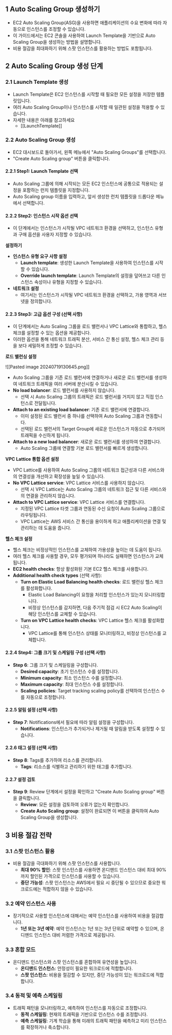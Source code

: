 ## 1 Auto Scaling Group 생성하기

- EC2 Auto Scaling Group(ASG)을 사용하면 애플리케이션의 수요 변화에 따라 자동으로 인스턴스를 조정할 수 있습니다.
- 이 가이드에서는 EC2 콘솔을 사용하여 Launch Template을 기반으로 Auto Scaling Group을 생성하는 방법을 설명합니다.
- 비용 절감을 최대화하기 위해 스팟 인스턴스를 활용하는 방법도 포함됩니다.



## 2 Auto Scaling Group 생성 단계

### 2.1 Launch Template 생성

- Launch Template은 EC2 인스턴스를 시작할 때 필요한 모든 설정을 저장한 템플릿입니다.
- 여러 Auto Scaling Group이나 인스턴스를 시작할 때 일관된 설정을 적용할 수 있습니다.
- 자세한 내용은 아래를 참고하세요
    - [[LaunchTemplate]]



### 2.2 Auto Scaling Group 생성

- EC2 대시보드로 돌아가서, 왼쪽 메뉴에서 "Auto Scaling Groups"를 선택합니다.
- "Create Auto Scaling group" 버튼을 클릭합니다.



#### 2.2.1 Step1: Launch Template 선택

- Auto Scaling 그룹에 의해 시작되는 모든 EC2 인스턴스에 공통으로 적용되는 설정을 포함하는 런치 템플릿을 지정합니다.
- Auto Scaling group 이름을 입력하고, 앞서 생성한 런치 템플릿을 드롭다운 메뉴에서 선택합니다.



#### 2.2.2 Step2: 인스턴스 시작 옵션 선택

- 이 단계에서는 인스턴스가 시작될 VPC 네트워크 환경을 선택하고, 인스턴스 유형과 구매 옵션을 사용자 지정할 수 있습니다.



**설정하기**

- **인스턴스 유형 요구 사항 설정**
	- **Launch template**: 생성한 Launch Template을 사용하여 인스턴스를 시작할 수 있습니다.
	- **Override launch template**: Launch Template의 설정을 덮어쓰고 다른 인스턴스 속성이나 유형을 지정할 수 있습니다.
- **네트워크 설정**
	- 여기서는 인스턴스가 시작될 VPC 네트워크 환경을 선택하고, 가용 영역과 서브넷을 정의합니다.



#### 2.2.3 Step3: 고급 옵션 구성 (선택 사항)

- 이 단계에서는 Auto Scaling 그룹을 로드 밸런서나 VPC Lattice와 통합하고, 헬스 체크를 설정할 수 있는 옵션을 제공합니다. 
- 이러한 옵션을 통해 네트워크 트래픽 분산, 서비스 간 통신 설정, 헬스 체크 관리 등을 보다 세밀하게 조정할 수 있습니다.



**로드 밸런싱 설정**

![[Pasted image 20240719130645.png]]
- Auto Scaling 그룹을 기존 로드 밸런서에 연결하거나 새로운 로드 밸런서를 생성하여 네트워크 트래픽을 여러 서버에 분산시킬 수 있습니다.
- **No load balancer**: 로드 밸런서를 사용하지 않습니다.
	- 선택 시 Auto Scaling 그룹의 트래픽은 로드 밸런서를 거치지 않고 직접 인스턴스로 전달됩니다.
- **Attach to an existing load balancer**: 기존 로드 밸런서에 연결합니다.
	- 이미 설정된 로드 밸런서 중 하나를 선택하여 Auto Scaling 그룹과 연동합니다.
	- 선택된 로드 밸런서의 Target Group에 새로운 인스턴스가 자동으로 추가되어 트래픽을 수신하게 됩니다.
- **Attach to a new load balancer**: 새로운 로드 밸런서를 생성하여 연결합니다.
	- Auto Scaling 그룹에 연결할 기본 로드 밸런서를 빠르게 생성합니다.



**VPC Lattice 통합 옵션 설정**

- VPC Lattice를 사용하여 Auto Scaling 그룹의 네트워크 접근성과 다른 서비스와의 연결성을 개선하고 확장성을 높일 수 있습니다.
- **No VPC Lattice service**: VPC Lattice 서비스를 사용하지 않습니다.
	- 선택 시 VPC Lattice는 Auto Scaling 그룹의 네트워크 접근 및 다른 서비스와의 연결을 관리하지 않습니다.
- **Attach to VPC Lattice service**: VPC Lattice 서비스를 연결합니다.
	- 지정된 VPC Lattice 타겟 그룹과 연동된 수신 요청이 Auto Scaling 그룹으로 라우팅됩니다.
	- VPC Lattice는 AWS 서비스 간 통신을 용이하게 하고 애플리케이션을 연결 및 관리하는 데 도움을 줍니다.



**헬스 체크 설정**

- 헬스 체크는 비정상적인 인스턴스를 교체하여 가용성을 높이는 데 도움이 됩니다. 
- 여러 헬스 체크를 사용할 경우, 모두 평가되며 하나라도 실패하면 인스턴스가 교체됩니다.
- **EC2 health checks**: 항상 활성화된 기본 EC2 헬스 체크를 사용합니다.
- **Additional health check types** (선택 사항):
	- **Turn on Elastic Load Balancing health checks**: 로드 밸런싱 헬스 체크를 활성화합니다.
		- Elastic Load Balancing이 요청을 처리할 인스턴스가 있는지 모니터링합니다.
		- 비정상 인스턴스를 감지하면, 다음 주기적 점검 시 EC2 Auto Scaling이 해당 인스턴스를 교체할 수 있습니다.
	- **Turn on VPC Lattice health checks**: VPC Lattice 헬스 체크를 활성화합니다.
		- VPC Lattice를 통해 인스턴스 상태를 모니터링하고, 비정상 인스턴스를 교체합니다.
	




#### 2.2.4 Step4: 그룹 크기 및 스케일링 구성 (선택 사항)

- **Step 6**: 그룹 크기 및 스케일링을 구성합니다.
    - **Desired capacity**: 초기 인스턴스 수를 설정합니다.
    - **Minimum capacity**: 최소 인스턴스 수를 설정합니다.
    - **Maximum capacity**: 최대 인스턴스 수를 설정합니다.
    - **Scaling policies**: Target tracking scaling policy를 선택하여 인스턴스 수를 자동으로 조정합니다.

#### 2.2.5 알림 설정 (선택 사항)

- **Step 7**: Notifications에서 필요에 따라 알림 설정을 구성합니다.
    - **Notifications**: 인스턴스가 추가되거나 제거될 때 알림을 받도록 설정할 수 있습니다.

#### 2.2.6 태그 설정 (선택 사항)

- **Step 8**: Tags를 추가하여 리소스를 관리합니다.
    - **Tags**: 리소스를 식별하고 관리하기 위한 태그를 추가합니다.

#### 2.2.7 설정 검토

- **Step 9**: Review 단계에서 설정을 확인하고 "Create Auto Scaling group" 버튼을 클릭합니다.
    - **Review**: 모든 설정을 검토하여 오류가 없는지 확인합니다.
    - **Create Auto Scaling group**: 설정이 완료되면 이 버튼을 클릭하여 Auto Scaling Group을 생성합니다.



## 3 비용 절감 전략

### 3.1 스팟 인스턴스 활용

- 비용 절감을 극대화하기 위해 스팟 인스턴스를 사용합니다.
    - **최대 90% 할인**: 스팟 인스턴스를 사용하면 온디맨드 인스턴스 대비 최대 90%까지 할인된 가격으로 인스턴스를 사용할 수 있습니다.
    - **중단 가능성**: 스팟 인스턴스는 AWS에서 필요 시 중단될 수 있으므로 중요한 워크로드에는 적합하지 않을 수 있습니다.

### 3.2 예약 인스턴스 사용

- 장기적으로 사용할 인스턴스에 대해서는 예약 인스턴스를 사용하여 비용을 절감합니다.
    - **1년 또는 3년 예약**: 예약 인스턴스는 1년 또는 3년 단위로 예약할 수 있으며, 온디맨드 인스턴스 대비 저렴한 가격으로 제공됩니다.

### 3.3 혼합 모드

- 온디맨드 인스턴스와 스팟 인스턴스를 혼합하여 유연성을 높입니다.
    - **온디맨드 인스턴스**: 안정성이 필요한 워크로드에 적합합니다.
    - **스팟 인스턴스**: 비용을 절감할 수 있지만, 중단 가능성이 있는 워크로드에 적합합니다.

### 3.4 동적 및 예측 스케일링

- 트래픽 패턴을 모니터링하고, 예측하여 인스턴스를 자동으로 조정합니다.
    - **동적 스케일링**: 현재의 트래픽을 기반으로 인스턴스 수를 조정합니다.
    - **예측 스케일링**: 기계 학습을 통해 미래의 트래픽 패턴을 예측하고 미리 인스턴스를 확장하거나 축소합니다.